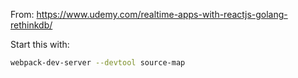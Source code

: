 From: https://www.udemy.com/realtime-apps-with-reactjs-golang-rethinkdb/


Start this with:

```bash
webpack-dev-server --devtool source-map
```

